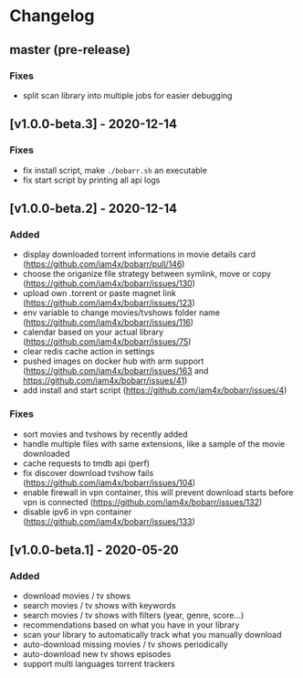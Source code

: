 # Changelog

## master (pre-release)

### Fixes

- split scan library into multiple jobs for easier debugging

## [v1.0.0-beta.3] - 2020-12-14

### Fixes

- fix install script, make `./bobarr.sh` an executable
- fix start script by printing all api logs

## [v1.0.0-beta.2] - 2020-12-14

### Added

- display downloaded torrent informations in movie details card (https://github.com/iam4x/bobarr/pull/146)
- choose the origanize file strategy between symlink, move or copy (https://github.com/iam4x/bobarr/issues/130)
- upload own .torrent or paste magnet link (https://github.com/iam4x/bobarr/issues/123)
- env variable to change movies/tvshows folder name (https://github.com/iam4x/bobarr/issues/116)
- calendar based on your actual library (https://github.com/iam4x/bobarr/issues/75)
- clear redis cache action in settings
- pushed images on docker hub with arm support (https://github.com/iam4x/bobarr/issues/163 and https://github.com/iam4x/bobarr/issues/41)
- add install and start script (https://github.com/iam4x/bobarr/issues/4)

### Fixes

- sort movies and tvshows by recently added
- handle multiple files with same extensions, like a sample of the movie downloaded
- cache requests to tmdb api (perf)
- fix discover download tvshow fails (https://github.com/iam4x/bobarr/issues/104)
- enable firewall in vpn container, this will prevent download starts before vpn is connected (https://github.com/iam4x/bobarr/issues/132)
- disable ipv6 in vpn container (https://github.com/iam4x/bobarr/issues/133)

## [v1.0.0-beta.1] - 2020-05-20

### Added

- download movies / tv shows
- search movies / tv shows with keywords
- search movies / tv shows with filters (year, genre, score...)
- recommendations based on what you have in your library
- scan your library to automatically track what you manually download
- auto-download missing movies / tv shows periodically
- auto-download new tv shows episodes
- support multi languages torrent trackers
